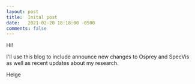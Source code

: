 ```yaml
---
layout: post
title:  Inital post
date:   2021-02-20 18:18:00 -0500
comments: false
---
```

Hi!

I'll use this blog to include announce new changes to Osprey and SpecVis as well as recent updates about my research.

Helge
